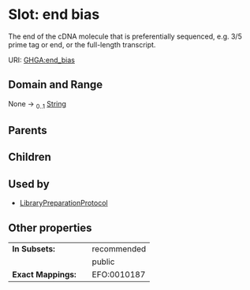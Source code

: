 
# Slot: end bias


The end of the cDNA molecule that is preferentially sequenced, e.g. 3/5 prime tag or end, or the full-length transcript.

URI: [GHGA:end_bias](https://w3id.org/GHGA/end_bias)


## Domain and Range

None &#8594;  <sub>0..1</sub> [String](types/String.md)

## Parents


## Children


## Used by

 * [LibraryPreparationProtocol](LibraryPreparationProtocol.md)

## Other properties

|  |  |  |
| --- | --- | --- |
| **In Subsets:** | | recommended |
|  | | public |
| **Exact Mappings:** | | EFO:0010187 |

